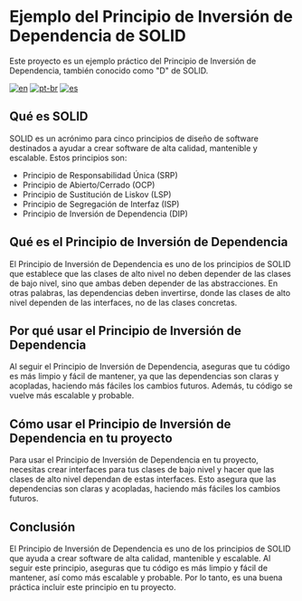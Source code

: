 # Ejemplo del Principio de Inversión de Dependencia de SOLID

Este proyecto es un ejemplo práctico del Principio de Inversión de Dependencia, también conocido como "D" de SOLID.

[![en](https://img.shields.io/badge/lang-en-red.svg)](https://github.com/bernardoveras/flutter_local_storage_dependency_inversion/blob/main/README.md)
[![pt-br](https://img.shields.io/badge/lang-pt--br-green.svg)](https://github.com/bernardoveras/flutter_local_storage_dependency_inversion/blob/main/README.pt-br.md)
[![es](https://img.shields.io/badge/lang-es-yellow.svg)](https://github.com/bernardoveras/flutter_local_storage_dependency_inversion/blob/main/README.es.md)

## Qué es SOLID

SOLID es un acrónimo para cinco principios de diseño de software destinados a ayudar a crear software de alta calidad, mantenible y escalable. Estos principios son:

- Principio de Responsabilidad Única (SRP)
- Principio de Abierto/Cerrado (OCP)
- Principio de Sustitución de Liskov (LSP)
- Principio de Segregación de Interfaz (ISP)
- Principio de Inversión de Dependencia (DIP)

## Qué es el Principio de Inversión de Dependencia

El Principio de Inversión de Dependencia es uno de los principios de SOLID que establece que las clases de alto nivel no deben depender de las clases de bajo nivel, sino que ambas deben depender de las abstracciones. En otras palabras, las dependencias deben invertirse, donde las clases de alto nivel dependen de las interfaces, no de las clases concretas.

## Por qué usar el Principio de Inversión de Dependencia

Al seguir el Principio de Inversión de Dependencia, aseguras que tu código es más limpio y fácil de mantener, ya que las dependencias son claras y acopladas, haciendo más fáciles los cambios futuros. Además, tu código se vuelve más escalable y probable.

## Cómo usar el Principio de Inversión de Dependencia en tu proyecto

Para usar el Principio de Inversión de Dependencia en tu proyecto, necesitas crear interfaces para tus clases de bajo nivel y hacer que las clases de alto nivel dependan de estas interfaces. Esto asegura que las dependencias son claras y acopladas, haciendo más fáciles los cambios futuros.

## Conclusión

El Principio de Inversión de Dependencia es uno de los principios de SOLID que ayuda a crear software de alta calidad, mantenible y escalable. Al seguir este principio, aseguras que tu código es más limpio y fácil de mantener, así como más escalable y probable. Por lo tanto, es una buena práctica incluir este principio en tu proyecto.